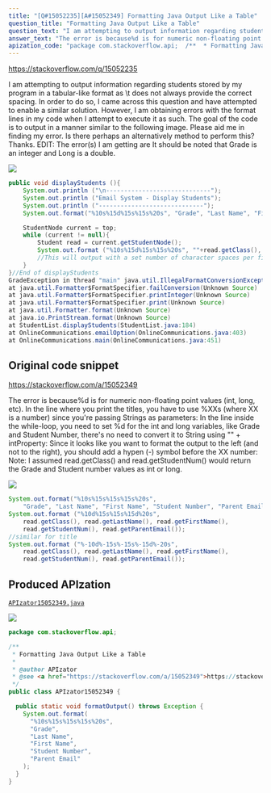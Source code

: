 ```yaml
---
title: "[Q#15052235][A#15052349] Formatting Java Output Like a Table"
question_title: "Formatting Java Output Like a Table"
question_text: "I am attempting to output information regarding students stored by my program in a tabular-like format as \\t does not always provide the correct spacing. In order to do so, I came across this question and have attempted to enable a similar solution. However, I am obtaining errors with the format lines in my code when I attempt to execute it as such. The goal of the code is to output in a manner similar to the following image. Please aid me in finding my error. Is there perhaps an alternatively method to perform this? Thanks. EDIT: The error(s) I am getting are It should be noted that Grade is an integer and Long is a double."
answer_text: "The error is because%d is for numeric non-floating point values (int, long, etc). In the line where you print the titles, you have to use %XXs (where XX is a number) since you're passing Strings as parameters: In the line inside the while-loop, you need to set %d for the int and long variables, like Grade and Student Number, there's no need to convert it to String using \"\" + intProperty: Since it looks like you want to format the output to the left (and not to the right), you should add a hypen (-) symbol before the XX number: Note: I assumed read.getClass() and read.getStudentNum() would return the Grade and Student number values as int or long."
apization_code: "package com.stackoverflow.api;  /**  * Formatting Java Output Like a Table  *  * @author APIzator  * @see <a href=\"https://stackoverflow.com/a/15052349\">https://stackoverflow.com/a/15052349</a>  */ public class APIzator15052349 {    public static void formatOutput() throws Exception {     System.out.format(       \"%10s%15s%15s%15s%20s\",       \"Grade\",       \"Last Name\",       \"First Name\",       \"Student Number\",       \"Parent Email\"     );   } }"
---
```


https://stackoverflow.com/q/15052235

I am attempting to output information regarding students stored by my program in a tabular-like format as \t does not always provide the correct spacing. In order to do so, I came across this question and have attempted to enable a similar solution. However, I am obtaining errors with the format lines in my code when I attempt to execute it as such.
The goal of the code is to output in a manner similar to the following image.
Please aid me in finding my error. Is there perhaps an alternatively method to perform this?
Thanks.
EDIT: The error(s) I am getting are
It should be noted that Grade is an integer and Long is a double.


<div class="code-logo"><img src="/stackoverflow.png" /></div>

```java
public void displayStudents (){
    System.out.println ("\n-----------------------------");
    System.out.println ("Email System - Display Students");
    System.out.println ("-----------------------------");
    System.out.format("%10s%15d%15s%15s%20s", "Grade", "Last Name", "First Name", "Student Number", "Parent Email");

    StudentNode current = top;
    while (current != null){
        Student read = current.getStudentNode();
        System.out.format ("%10s%15d%15s%15s%20s", ""+read.getClass(), read.getLastName(), read.getFirstName(), ""+read.getStudentNum(), read.getParentEmail());
        //This will output with a set number of character spaces per field, giving the list a table-like quality
    }
}//End of displayStudents
GradeException in thread "main" java.util.IllegalFormatConversionException: d != java.lang.String
at java.util.Formatter$FormatSpecifier.failConversion(Unknown Source)
at java.util.Formatter$FormatSpecifier.printInteger(Unknown Source)
at java.util.Formatter$FormatSpecifier.print(Unknown Source)
at java.util.Formatter.format(Unknown Source)
at java.io.PrintStream.format(Unknown Source)
at StudentList.displayStudents(StudentList.java:184)
at OnlineCommunications.emailOption(OnlineCommunications.java:403)
at OnlineCommunications.main(OnlineCommunications.java:451)
```


## Original code snippet

https://stackoverflow.com/a/15052349

The error is because%d is for numeric non-floating point values (int, long, etc).
In the line where you print the titles, you have to use %XXs (where XX is a number) since you&#x27;re passing Strings as parameters:
In the line inside the while-loop, you need to set %d for the int and long variables, like Grade and Student Number, there&#x27;s no need to convert it to String using &quot;&quot; + intProperty:
Since it looks like you want to format the output to the left (and not to the right), you should add a hypen (-) symbol before the XX number:
Note: I assumed read.getClass() and read.getStudentNum() would return the Grade and Student number values as int or long.

<div class="code-logo"><img src="/stackoverflow.png" /></div>

```java
System.out.format("%10s%15s%15s%15s%20s",
    "Grade", "Last Name", "First Name", "Student Number", "Parent Email");
System.out.format ("%10d%15s%15s%15d%20s",
    read.getClass(), read.getLastName(), read.getFirstName(),
    read.getStudentNum(), read.getParentEmail());
//similar for title
System.out.format ("%-10d%-15s%-15s%-15d%-20s",
    read.getClass(), read.getLastName(), read.getFirstName(),
    read.getStudentNum(), read.getParentEmail());
```

## Produced APIzation

[`APIzator15052349.java`](https://github.com/pasqualesalza/apization-temp-data/raw/master/search/APIzator15052349.java)

<div class="code-logo"><img src="/apizator.png" /></div>

```java
package com.stackoverflow.api;

/**
 * Formatting Java Output Like a Table
 *
 * @author APIzator
 * @see <a href="https://stackoverflow.com/a/15052349">https://stackoverflow.com/a/15052349</a>
 */
public class APIzator15052349 {

  public static void formatOutput() throws Exception {
    System.out.format(
      "%10s%15s%15s%15s%20s",
      "Grade",
      "Last Name",
      "First Name",
      "Student Number",
      "Parent Email"
    );
  }
}

```